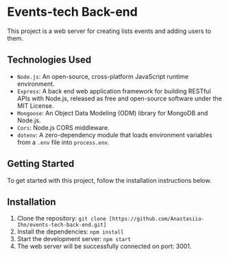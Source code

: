 # Events-tech Back-end

This project is a web server for creating lists events and adding users to them.

## Technologies Used

- `Node.js`: An open-source, cross-platform JavaScript runtime environment.
- `Express`: A back end web application framework for building RESTful APIs with
  Node.js, released as free and open-source software under the MIT License.
- `Mongoose`: An Object Data Modeling (ODM) library for MongoDB and Node.js.
- `Cors`: Node.js CORS middleware.
- `dotenv`: A zero-dependency module that loads environment variables from a
  `.env` file into `process.env`.

## Getting Started

To get started with this project, follow the installation instructions below.

## Installation

1. Clone the repository:
   `git clone [https://github.com/Anastasiia-Ihn/events-tech-back-end.git]`
2. Install the dependencies: `npm install`
3. Start the development server: `npm start`
4. The web server will be successfully connected on port: 3001.
